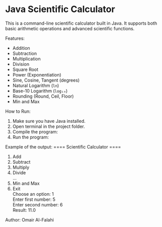 # Java Scientific Calculator

This is a command-line scientific calculator built in Java. It supports both basic arithmetic operations and advanced scientific functions.

Features:

- Addition
- Subtraction
- Multiplication
- Division
- Square Root
- Power (Exponentiation)
- Sine, Cosine, Tangent (degrees)
- Natural Logarithm (`ln`)
- Base-10 Logarithm (`log₁₀`)
- Rounding (Round, Ceil, Floor)
- Min and Max

How to Run:

1. Make sure you have Java installed.
2. Open terminal in the project folder.
3. Compile the program:
4. Run the program:

Example of the output:
==== Scientific Calculator ====
1. Add  
2. Subtract  
3. Multiply  
4. Divide  
...  
13. Min and Max  
0. Exit  
Choose an option: 1  
Enter first number: 5  
Enter second number: 6  
Result: 11.0

Author:
Omair Al-Falahi



